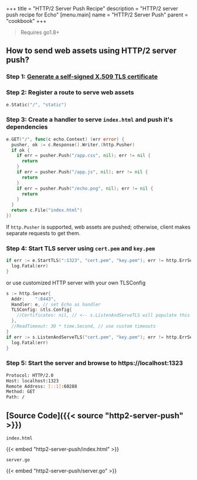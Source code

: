 +++
title = "HTTP/2 Server Push Recipe"
description = "HTTP/2 server push recipe for Echo"
[menu.main]
  name = "HTTP/2 Server Push"
  parent = "cookbook"
+++

> Requires go1.8+

## How to send web assets using HTTP/2 server push?

### Step 1: [Generate a self-signed X.509 TLS certificate](/cookbook/http2#step-1-generate-a-self-signed-x-509-tls-certificate)

### Step 2: Register a route to serve web assets

```go
e.Static("/", "static")
```

### Step 3: Create a handler to serve `index.html` and push it's dependencies

```go
e.GET("/", func(c echo.Context) (err error) {
  pusher, ok := c.Response().Writer.(http.Pusher)
  if ok {
    if err = pusher.Push("/app.css", nil); err != nil {
      return
    }
    if err = pusher.Push("/app.js", nil); err != nil {
      return
    }
    if err = pusher.Push("/echo.png", nil); err != nil {
      return
    }
  }
  return c.File("index.html")
})
```

If `http.Pusher` is supported, web assets are pushed; otherwise, client makes separate requests to get them.

### Step 4: Start TLS server using `cert.pem` and `key.pem`

```go
if err := e.StartTLS(":1323", "cert.pem", "key.pem"); err != http.ErrServerClosed {
  log.Fatal(err)
}
```
or use customized HTTP server with your own TLSConfig
```go
s := http.Server{
  Addr:    ":8443",
  Handler: e, // set Echo as handler
  TLSConfig: &tls.Config{
    //Certificates: nil, // <-- s.ListenAndServeTLS will populate this field
  },
  //ReadTimeout: 30 * time.Second, // use custom timeouts
}
if err := s.ListenAndServeTLS("cert.pem", "key.pem"); err != http.ErrServerClosed {
  log.Fatal(err)
}
```

### Step 5: Start the server and browse to https://localhost:1323

```sh
Protocol: HTTP/2.0
Host: localhost:1323
Remote Address: [::1]:60288
Method: GET
Path: /
```

## [Source Code]({{< source "http2-server-push" >}})

`index.html`

{{< embed "http2-server-push/index.html" >}}

`server.go`

{{< embed "http2-server-push/server.go" >}}

